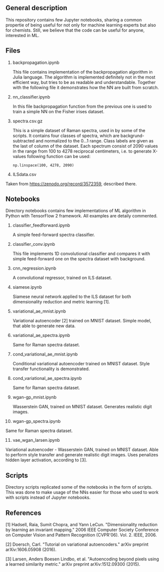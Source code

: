 ## General description

This repository contains few Jupyter notebooks, sharing a common propertie of being useful for not only for machine learning experts but also for chemists. Still, we believe that the code can be useful for anyone, interested in ML.

## Files

1. backpropagation.ipynb

   This file contains implementation of the backpropagation algorithm in Julia language. The algorithm is implemented definitely not in the most efficient way, but tries to be as readable and understandable. Together with the following file it demonstrates how the NN are built from scratch.

2. nn_classifier.ipynb

   In this file backpropagation function from the previous one is used to train a simple NN on the Fisher irises dataset.

3. spectra.csv.gz
   
   This is a simple dataset of Raman spectra, used in by some of the scripts. It contains four classes of spectra, which are backgrund-subtracted and normalized to the 0...1 range. Class labels are given as the last of column of the dataset. Each spectrum consist of 2090 values in the range from 100 to 4278 reciprocal centimeters, i.e. to generate X-values following function can be used:

   ```np.linspace(100, 4278, 2090)```

4. ILSdata.csv 
   
  Taken from https://zenodo.org/record/3572359, described there.

## Notebooks

Directory notebooks contains few implementations of ML algorithm in Python with TensorFlow 2 framework. All examples are detaily commented.

1. classifier_feedforward.ipynb

   A simple feed-forward spectra classifier.

2. classifier_conv.ipynb

   This file implements 1D convolutional classifier and compares it with simple feed-forward one on the spectra dataset with background.

3. cnn_regression.ipynb

   A convolutional regressor, trained on ILS dataset.

4. siamese.ipynb

   Siamese neural network applied to the ILS dataset for both dimensionality reduction and metric learning [1].

5. variational_ae_mnist.ipynb
   
   Variational autoencoder [2] trained on MNIST dataset. Simple model, that able to generate new data.

6. variational_ae_spectra.ipynb

   Same for Raman spectra dataset.

7. cond_variational_ae_mnist.ipynb

   Conditional variational autoencoder trained on MNIST dataset. Style transfer functionality is demonstrated.

8. cond_variational_ae_spectra.ipynb

   Same for Raman spectra dataset.

9. wgan-gp_mnist.ipynb

   Wasserstein GAN, trained on MNIST dataset. Generates realistic digit images.

10. wgan-gp_spectra.ipynb 

   Same for Raman spectra dataset.

11. vae_wgan_larsen.ipynb

   Variational autoencoder - Wasserstein GAN, trained on MNIST dataset. Able to perform style transfer and generate realistic digit images. Uses penalizes hidden layer activation, according to [3].

## Scripts

Directory scripts replicated some of the notebooks in the form of scripts. This was done to make usage of the NNs easier for those who used to work with scripts instead of Jupyter notebooks.

## References

[1] Hadsell, Raia, Sumit Chopra, and Yann LeCun. "Dimensionality reduction by learning an invariant mapping." 2006 IEEE Computer Society Conference on Computer Vision and Pattern Recognition (CVPR'06). Vol. 2. IEEE, 2006.

[2] Doersch, Carl. "Tutorial on variational autoencoders." arXiv preprint arXiv:1606.05908 (2016).

[3] Larsen, Anders Boesen Lindbo, et al. "Autoencoding beyond pixels using a learned similarity metric." arXiv preprint arXiv:1512.09300 (2015).